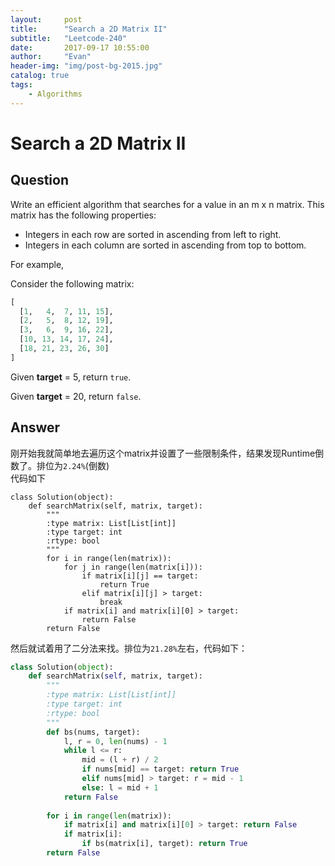 ```yaml
---
layout:     post
title:      "Search a 2D Matrix II"
subtitle:   "Leetcode-240"
date:       2017-09-17 10:55:00
author:     "Evan"
header-img: "img/post-bg-2015.jpg"
catalog: true
tags:
    - Algorithms
---
```


# Search a 2D Matrix II
## Question
Write an efficient algorithm that searches for a value in an m x n matrix. This matrix has the following properties:

- Integers in each row are sorted in ascending from left to right.
- Integers in each column are sorted in ascending from top to bottom.  

For example,

Consider the following matrix:
```py
[
  [1,   4,  7, 11, 15],
  [2,   5,  8, 12, 19],
  [3,   6,  9, 16, 22],
  [10, 13, 14, 17, 24],
  [18, 21, 23, 26, 30]
]
```
Given **target** = 5, return `true`.

Given **target** = 20, return `false`.

## Answer
刚开始我就简单地去遍历这个matrix并设置了一些限制条件，结果发现Runtime倒数了。排位为`2.24%`(倒数)  
代码如下
```PY
class Solution(object):
    def searchMatrix(self, matrix, target):
        """
        :type matrix: List[List[int]]
        :type target: int
        :rtype: bool
        """
        for i in range(len(matrix)):
            for j in range(len(matrix[i])):
                if matrix[i][j] == target:
                    return True
                elif matrix[i][j] > target:
                    break
            if matrix[i] and matrix[i][0] > target:
                return False
        return False
```
然后就试着用了二分法来找。排位为`21.28%`左右，代码如下：
```py
class Solution(object):
    def searchMatrix(self, matrix, target):
        """
        :type matrix: List[List[int]]
        :type target: int
        :rtype: bool
        """
        def bs(nums, target):
            l, r = 0, len(nums) - 1
            while l <= r:
                mid = (l + r) / 2
                if nums[mid] == target: return True
                elif nums[mid] > target: r = mid - 1
                else: l = mid + 1
            return False
        
        for i in range(len(matrix)):
            if matrix[i] and matrix[i][0] > target: return False
            if matrix[i]:
                if bs(matrix[i], target): return True
        return False
```